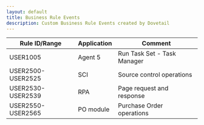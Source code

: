 ```yaml
---
layout: default
title: Business Rule Events
description: Custom Business Rule Events created by Dovetail
---
```


| Rule ID/Range  | Application  | Comment |
| --- | --- | --- |
| USER1005 | Agent 5 | Run Task Set - Task Manager
| USER2500-USER2525 | SCI  | Source control operations|
| USER2530-USER2539 | RPA  | Page request and response|
| USER2550-USER2565| PO module  | Purchase Order operations|
